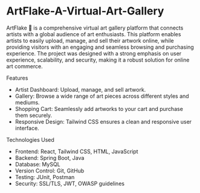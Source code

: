 # ArtFlake-A-Virtual-Art-Gallery

ArtFlake 🎨 is a comprehensive virtual art gallery platform that connects artists with a global audience of art enthusiasts. This platform enables artists to easily upload, manage, and sell their artwork online, while providing visitors with an engaging and seamless browsing and purchasing experience. The project was designed with a strong emphasis on user experience, scalability, and security, making it a robust solution for online art commerce.

Features
- Artist Dashboard: Upload, manage, and sell artwork.
- Gallery: Browse a wide range of art pieces across different styles and mediums.
- Shopping Cart: Seamlessly add artworks to your cart and purchase them securely.
- Responsive Design: Tailwind CSS ensures a clean and responsive user interface.

Technologies Used
- Frontend: React, Tailwind CSS, HTML, JavaScript
- Backend: Spring Boot, Java
- Database: MySQL
- Version Control: Git, GitHub
- Testing: JUnit, Postman
- Security: SSL/TLS, JWT, OWASP guidelines
